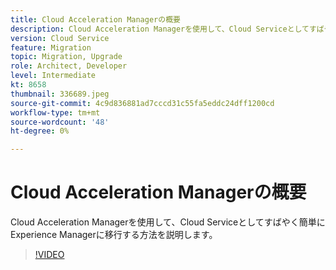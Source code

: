 ```yaml
---
title: Cloud Acceleration Managerの概要
description: Cloud Acceleration Managerを使用して、Cloud Serviceとしてすばやく簡単にExperience Managerに移行する方法を説明します。
version: Cloud Service
feature: Migration
topic: Migration, Upgrade
role: Architect, Developer
level: Intermediate
kt: 8658
thumbnail: 336689.jpeg
source-git-commit: 4c9d836881ad7cccd31c55fa5eddc24dff1200cd
workflow-type: tm+mt
source-wordcount: '48'
ht-degree: 0%

---
```



# Cloud Acceleration Managerの概要

Cloud Acceleration Managerを使用して、Cloud Serviceとしてすばやく簡単にExperience Managerに移行する方法を説明します。

>[!VIDEO](https://video.tv.adobe.com/v/336689/?quality=12&learn=on)
